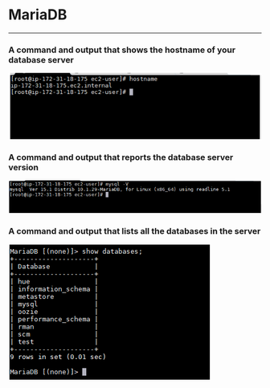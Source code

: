 # MariaDB #

----------

### A command and output that shows the hostname of your database server ###
 <img src="images/hostDB.PNG"/>


### A command and output that reports the database server version ###
 <img src="images/mysqlver.PNG"/>


### A command and output that lists all the databases in the server ###
 <img src="images/databases.PNG"/>